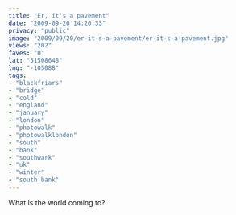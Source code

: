```yaml
---
title: "Er, it's a pavement"
date: "2009-09-20 14:20:33"
privacy: "public"
image: "2009/09/20/er-it-s-a-pavement/er-it-s-a-pavement.jpg"
views: "202"
faves: "0"
lat: "51508648"
lng: "-105088"
tags:
- "blackfriars"
- "bridge"
- "cold"
- "england"
- "january"
- "london"
- "photowalk"
- "photowalklondon"
- "south"
- "bank"
- "southwark"
- "uk"
- "winter"
- "south bank"
---
```

What is the world coming to?<a href="/photos/2009/09/20/er-its-a-pavement" rel="nofollow"></a>

